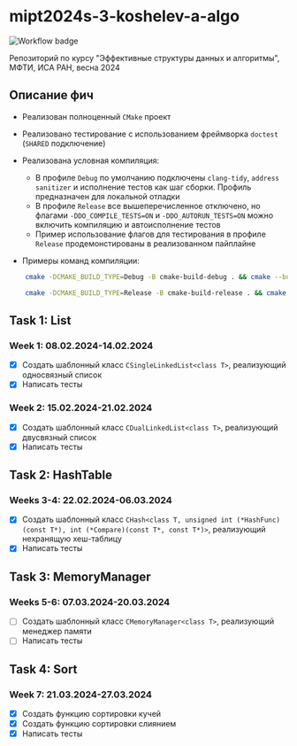# mipt2024s-3-koshelev-a-algo

![Workflow badge](https://github.com/CD7567/mipt2024s-3-koshelev-a-algo/actions/workflows/cmake-single-platform.yml/badge.svg)

Репозиторий по курсу "Эффективные структуры данных и алгоритмы", МФТИ, ИСА РАН, весна 2024

## Описание фич

- Реализован полноценный `CMake` проект
- Реализовано тестирование с использованием фреймворка `doctest` (`SHARED` подключение)
- Реализована условная компиляция:
    - В профиле `Debug` по умолчанию подключены `clang-tidy`, `address sanitizer` и исполнение тестов как шаг сборки. Профиль предназначен для локальной отладки
    - В профиле `Release` все вышеперечисленное отключено, но флагами `-DDO_COMPILE_TESTS=ON` и `-DDO_AUTORUN_TESTS=ON` можно включить компиляцию и автоисполнение тестов
    - Пример использование флагов для тестирования в профиле `Release` продемонстированы в реализованном пайплайне

- Примеры команд компиляции:

```bash
    cmake -DCMAKE_BUILD_TYPE=Debug -B cmake-build-debug . && cmake --build cmake-build-debug 
```

```bash
    cmake -DCMAKE_BUILD_TYPE=Release -B cmake-build-release . && cmake --build cmake-build-release 
```

## Task 1: List

### Week 1: 08.02.2024-14.02.2024

- [x] Создать шаблонный класс `CSingleLinkedList<class T>`, реализующий односвязный список
- [x] Написать тесты

### Week 2: 15.02.2024-21.02.2024

- [x] Создать шаблонный класс `CDualLinkedList<class T>`, реализующий двусвязный список
- [x] Написать тесты

## Task 2: HashTable

### Weeks 3-4: 22.02.2024-06.03.2024

- [x] Создать шаблонный класс `CHash<class T, unsigned int (*HashFunc)(const T*), int (*Compare)(const T*, const T*)>`, реализующий нехранящую хеш-таблицу
- [x] Написать тесты

## Task 3: MemoryManager

### Weeks 5-6: 07.03.2024-20.03.2024

- [ ] Создать шаблонный класс `CMemoryManager<class T>`, реализующий менеджер памяти
- [ ] Написать тесты

## Task 4: Sort

### Week 7: 21.03.2024-27.03.2024

- [x] Создать функцию сортировки кучей
- [x] Создать функцию сортировки слиянием
- [x] Написать тесты
